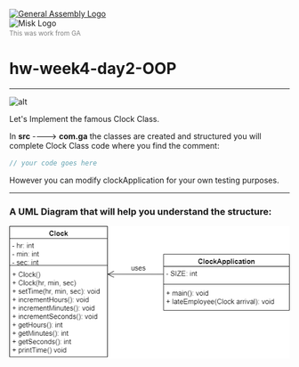 [![General Assembly Logo](https://camo.githubusercontent.com/1a91b05b8f4d44b5bbfb83abac2b0996d8e26c92/687474703a2f2f692e696d6775722e636f6d2f6b6538555354712e706e67)](https://generalassemb.ly/education/web-development-immersive)<br>
![Misk Logo](https://i.ibb.co/KmXhJbm/Webp-net-resizeimage-1.png)<br>
<small style="color: gray">This was work from <span title="General Assembly">GA</span></small><br>

# hw-week4-day2-OOP

---

![alt](images/clock.png)

Let's Implement the famous Clock Class.

In **src** ----> **com.ga** the classes are created and structured you will complete Clock Class code where you find the comment:

```java
// your code goes here 
```
However you can modify clockApplication for your own testing purposes.

---
### A UML Diagram that will help you understand the structure: 

![alt](images/UML.PNG)


